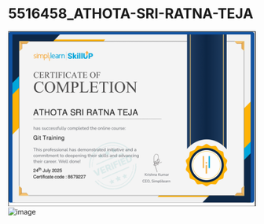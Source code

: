 # 5516458\_ATHOTA-SRI-RATNA-TEJA



<img src = "https://github.com/athotaratnateja2917-hash/5516458_ATHOTA-SRI-RATNA-TEJA/blob/main/GIT/GIT%20Sempli.png" alt = "image">


<img src = "https://github.com/athotaratnateja2917-hash/5516458\_ATHOTA-SRI-RATNA-TEJA/blob/main/sdlc/module%201.png" alt = "image">

